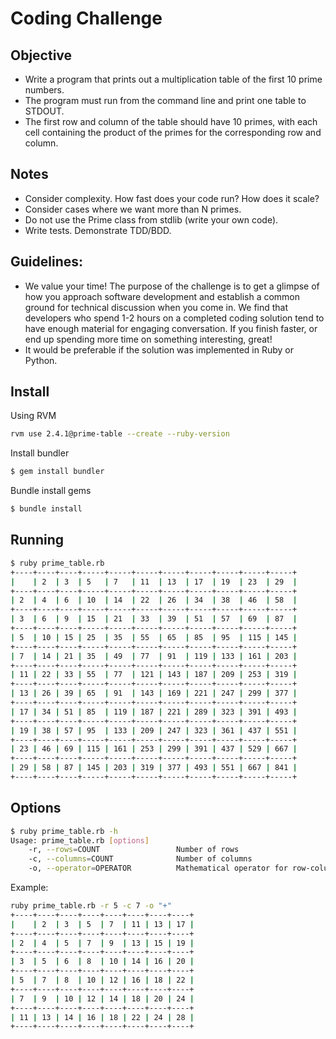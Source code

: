 # Coding Challenge

## Objective
* Write a program that prints out a multiplication table of the first 10 prime numbers.
* The program must run from the command line and print one table to STDOUT.
* The first row and column of the table should have 10 primes, with each cell containing the product of the primes for the corresponding row and column.

## Notes
* Consider complexity. How fast does your code run? How does it scale?
* Consider cases where we want more than N primes.
* Do not use the Prime class from stdlib (write your own code).
* Write tests. Demonstrate TDD/BDD.

## Guidelines:
* We value your time! The purpose of the challenge is to get a glimpse of how you approach software development and establish a common ground for technical discussion when you come in. We find that developers who spend 1-2 hours on a completed coding solution tend to have enough material for engaging conversation. If you finish faster, or end up spending more time on something interesting, great!
* It would be preferable if the solution was implemented in Ruby or Python.

## Install

Using RVM

```bash
rvm use 2.4.1@prime-table --create --ruby-version
```

Install bundler

```bash
$ gem install bundler
```

Bundle install gems

```bash
$ bundle install
```

## Running

```bash
$ ruby prime_table.rb
+----+----+----+-----+-----+-----+-----+-----+-----+-----+-----+
|    | 2  | 3  | 5   | 7   | 11  | 13  | 17  | 19  | 23  | 29  |
+----+----+----+-----+-----+-----+-----+-----+-----+-----+-----+
| 2  | 4  | 6  | 10  | 14  | 22  | 26  | 34  | 38  | 46  | 58  |
+----+----+----+-----+-----+-----+-----+-----+-----+-----+-----+
| 3  | 6  | 9  | 15  | 21  | 33  | 39  | 51  | 57  | 69  | 87  |
+----+----+----+-----+-----+-----+-----+-----+-----+-----+-----+
| 5  | 10 | 15 | 25  | 35  | 55  | 65  | 85  | 95  | 115 | 145 |
+----+----+----+-----+-----+-----+-----+-----+-----+-----+-----+
| 7  | 14 | 21 | 35  | 49  | 77  | 91  | 119 | 133 | 161 | 203 |
+----+----+----+-----+-----+-----+-----+-----+-----+-----+-----+
| 11 | 22 | 33 | 55  | 77  | 121 | 143 | 187 | 209 | 253 | 319 |
+----+----+----+-----+-----+-----+-----+-----+-----+-----+-----+
| 13 | 26 | 39 | 65  | 91  | 143 | 169 | 221 | 247 | 299 | 377 |
+----+----+----+-----+-----+-----+-----+-----+-----+-----+-----+
| 17 | 34 | 51 | 85  | 119 | 187 | 221 | 289 | 323 | 391 | 493 |
+----+----+----+-----+-----+-----+-----+-----+-----+-----+-----+
| 19 | 38 | 57 | 95  | 133 | 209 | 247 | 323 | 361 | 437 | 551 |
+----+----+----+-----+-----+-----+-----+-----+-----+-----+-----+
| 23 | 46 | 69 | 115 | 161 | 253 | 299 | 391 | 437 | 529 | 667 |
+----+----+----+-----+-----+-----+-----+-----+-----+-----+-----+
| 29 | 58 | 87 | 145 | 203 | 319 | 377 | 493 | 551 | 667 | 841 |
+----+----+----+-----+-----+-----+-----+-----+-----+-----+-----+
```

## Options

```bash
$ ruby prime_table.rb -h
Usage: prime_table.rb [options]
    -r, --rows=COUNT                 Number of rows
    -c, --columns=COUNT              Number of columns
    -o, --operator=OPERATOR          Mathematical operator for row-column matches
```

Example:

```bash
ruby prime_table.rb -r 5 -c 7 -o "+"
+----+----+----+----+----+----+----+----+
|    | 2  | 3  | 5  | 7  | 11 | 13 | 17 |
+----+----+----+----+----+----+----+----+
| 2  | 4  | 5  | 7  | 9  | 13 | 15 | 19 |
+----+----+----+----+----+----+----+----+
| 3  | 5  | 6  | 8  | 10 | 14 | 16 | 20 |
+----+----+----+----+----+----+----+----+
| 5  | 7  | 8  | 10 | 12 | 16 | 18 | 22 |
+----+----+----+----+----+----+----+----+
| 7  | 9  | 10 | 12 | 14 | 18 | 20 | 24 |
+----+----+----+----+----+----+----+----+
| 11 | 13 | 14 | 16 | 18 | 22 | 24 | 28 |
+----+----+----+----+----+----+----+----+
```

